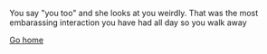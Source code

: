 You say "you too" and she looks at you weirdly. That was the most embarassing interaction you have had all day so you walk away

[Go home](../janitor/meetz.md)
